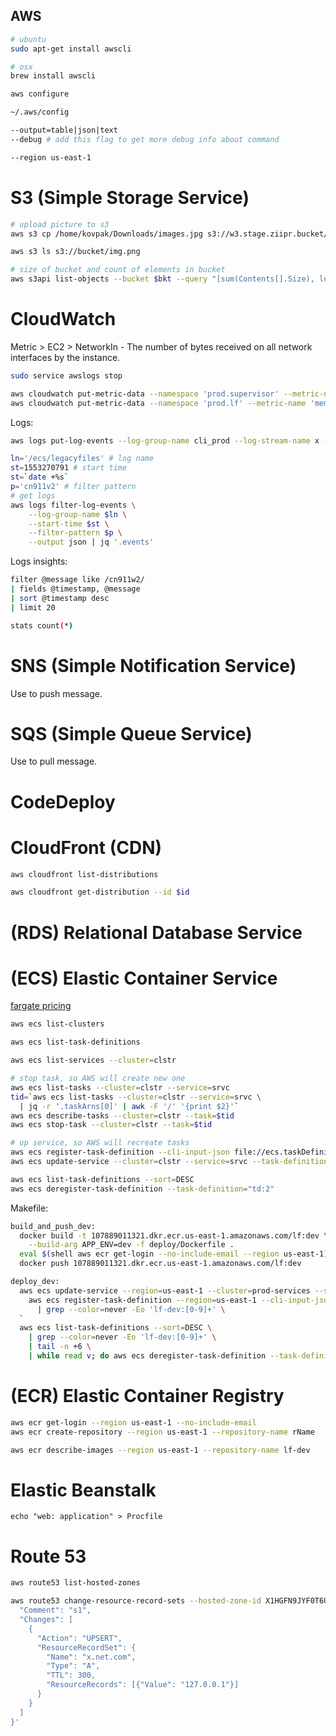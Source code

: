 AWS
-

````sh
# ubuntu
sudo apt-get install awscli

# osx
brew install awscli

aws configure

~/.aws/config
````

````sh
--output=table|json|text
--debug # add this flag to get more debug info about command

--region us-east-1
````

# S3 (Simple Storage Service)

````sh
# upload picture to s3
aws s3 cp /home/kovpak/Downloads/images.jpg s3://w3.stage.ziipr.bucket/test/x.jpg

aws s3 ls s3://bucket/img.png

# size of bucket and count of elements in bucket
aws s3api list-objects --bucket $bkt --query "[sum(Contents[].Size), length(Contents[])]"
````

# CloudWatch

Metric > EC2 > NetworkIn - The number of bytes received on all network interfaces by the instance.

````sh
sudo service awslogs stop
````
````sh
aws cloudwatch put-metric-data --namespace 'prod.supervisor' --metric-name 'instance1.document' --value 1
aws cloudwatch put-metric-data --namespace 'prod.lf' --metric-name 'memoryfree' --unit Megabytes --value 9
````

Logs:

````sh
aws logs put-log-events --log-group-name cli_prod --log-stream-name x --log-events timestamp=`date +%s`,message=000

ln='/ecs/legacyfiles' # log name
st=1553270791 # start time
st=`date +%s`
p='cn911v2' # filter pattern
# get logs
aws logs filter-log-events \
    --log-group-name $ln \
    --start-time $st \
    --filter-pattern $p \
    --output json | jq '.events'
````

Logs insights:

````sh
filter @message like /cn911w2/
| fields @timestamp, @message
| sort @timestamp desc
| limit 20

stats count(*)
````

# SNS (Simple Notification Service)

Use to push message.

# SQS (Simple Queue Service)

Use to pull message.

# CodeDeploy

# CloudFront (CDN)

````sh
aws cloudfront list-distributions

aws cloudfront get-distribution --id $id
````

# (RDS) Relational Database Service

# (ECS) Elastic Container Service

[fargate pricing](https://aws.amazon.com/fargate/pricing/)

````sh
aws ecs list-clusters

aws ecs list-task-definitions

aws ecs list-services --cluster=clstr

# stop task, so AWS will create new one
aws ecs list-tasks --cluster=clstr --service=srvc
tid=`aws ecs list-tasks --cluster=clstr --service=srvc \
  | jq -r '.taskArns[0]' | awk -F '/' '{print $2}'`
aws ecs describe-tasks --cluster=clstr --task=$tid
aws ecs stop-task --cluster=clstr --task=$tid

# up service, so AWS will recreate tasks
aws ecs register-task-definition --cli-input-json file://ecs.taskDefinition.json
aws ecs update-service --cluster=clstr --service=srvc --task-definition=$tdid

aws ecs list-task-definitions --sort=DESC
aws ecs deregister-task-definition --task-definition="td:2"
````

Makefile:
````sh
build_and_push_dev:
  docker build -t 107889011321.dkr.ecr.us-east-1.amazonaws.com/lf:dev \
    --build-arg APP_ENV=dev -f deploy/Dockerfile .
  eval $(shell aws ecr get-login --no-include-email --region us-east-1)
  docker push 107889011321.dkr.ecr.us-east-1.amazonaws.com/lf:dev

deploy_dev:
  aws ecs update-service --region=us-east-1 --cluster=prod-services --service=lf-dev --task-definition=`\
    aws ecs register-task-definition --region=us-east-1 --cli-input-json file://deploy/AWSTaskDefinition.dev.json \
      | grep --color=never -Eo 'lf-dev:[0-9]+' \
  `
  aws ecs list-task-definitions --sort=DESC \
    | grep --color=never -Eo 'lf-dev:[0-9]+' \
    | tail -n +6 \
    | while read v; do aws ecs deregister-task-definition --task-definition=$$v; done
````

# (ECR) Elastic Container Registry

````sh
aws ecr get-login --region us-east-1 --no-include-email
aws ecr create-repository --region us-east-1 --repository-name rName

aws ecr describe-images --region us-east-1 --repository-name lf-dev
````

# Elastic Beanstalk

````
echo "web: application" > Procfile
````

# Route 53

````sh
aws route53 list-hosted-zones

aws route53 change-resource-record-sets --hosted-zone-id X1HGFN9JYF0T6U --change-batch '{
  "Comment": "s1",
  "Changes": [
    {
      "Action": "UPSERT",
      "ResourceRecordSet": {
        "Name": "x.net.com",
        "Type": "A",
        "TTL": 300,
        "ResourceRecords": [{"Value": "127.0.0.1"}]
      }
    }
  ]
}'
````
